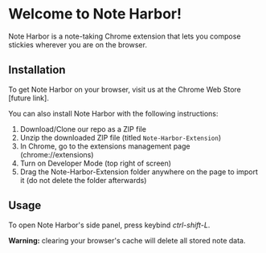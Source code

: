 # Welcome to Note Harbor!

Note Harbor is a note-taking Chrome extension that lets you compose stickies wherever you are on the browser. 

## Installation

To get Note Harbor on your browser, visit us at the Chrome Web Store [future link].

You can also install Note Harbor with the following instructions:

1. Download/Clone our repo as a ZIP file
2. Unzip the downloaded ZIP file (titled `Note-Harbor-Extension`)
3. In Chrome, go to the extensions management page (chrome://extensions)
4. Turn on Developer Mode (top right of screen)
5. Drag the Note-Harbor-Extension folder anywhere on the page to import it (do not delete the folder afterwards)

## Usage

To open Note Harbor's side panel, press keybind *ctrl-shift-L*.

**Warning:** clearing your browser's cache will delete all stored note data.
